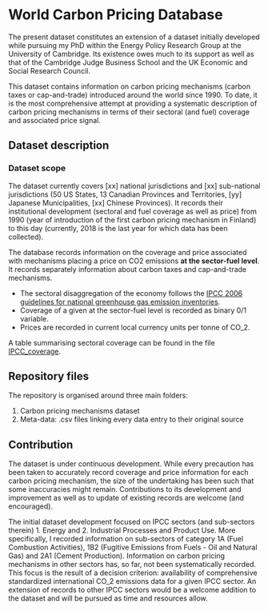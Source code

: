 # World Carbon Pricing Database

The present dataset constitutes an extension of a dataset initially developed while pursuing my PhD within the Energy Policy Research Group at the University of Cambridge. Its existence owes much to its support as well as that of the Cambridge Judge Business School and the UK Economic and Social Research Council.

This dataset contains information on carbon pricing mechanisms (carbon taxes or cap-and-trade) introduced around the world since 1990.
To date, it is the most comprehensive attempt at providing a systematic description of carbon pricing mechanisms in terms of their sectoral (and fuel) coverage and associated price signal.

## Dataset description
### Dataset scope

The dataset currently covers [xx] national jurisdictions and [xx] sub-national jurisdictions (50 US States, 13 Canadian Provinces and Territories, [yy] Japanese Municipalities, [xx] Chinese Provinces). It records their institutional development (sectoral and fuel coverage as well as price) from 1990 (year of introduction of the first carbon pricing mechanism in Finland) to this day (currently, 2018 is the last year for which data has been collected).

The database records information on the coverage and price associated with mechanisms placing a price on CO2 emissions **at the sector-fuel level**. It records separately information about carbon taxes and cap-and-trade mechanisms.

- The sectoral disaggregation of the economy follows the [IPCC 2006 guidelines for national greenhouse gas emission inventories](https://www.ipcc-nggip.iges.or.jp/public/2006gl/). 
- Coverage of a given at the sector-fuel level is recorded as binary 0/1 variable.
- Prices are recorded in current local currency units per tonne of CO_2.

A table summarising sectoral coverage can be found in the file [IPCC_coverage](https://github.com/gd1989/WorldCarbonPricingDatabase/blob/master/IPCC_coverage.md).

## Repository files

The repository is organised around three main folders:
1. Carbon pricing mechanisms dataset
2. Meta-data: .csv files linking every data entry to their original source

## Contribution

The dataset is under continuous development. While every precaution has been taken to accurately record coverage and price information for each carbon pricing mechanism, the size of the undertaking has been such that some inaccuracies might remain. Contributions to its development and improvement as well as to update of existing records are welcome (and encouraged).

The initial dataset development focused on IPCC sectors (and sub-sectors therein) 1. Energy and 2. Industrial Processes and Product Use. More specifically, I recorded information on sub-sectors of category 1A (Fuel Combustion Activities), 1B2 (Fugitive Emissions from Fuels - Oil and Natural Gas) and 2A1 (Cement Production). Information on carbon pricing mechanisms in other sectors has, so far, not been systematically recorded. This focus is the result of a decision criterion: availability of comprehensive standardized international CO_2 emissions data for a given IPCC sector. An extension of records to other IPCC sectors would be a welcome addition to the dataset and will be pursued as time and resources allow.

